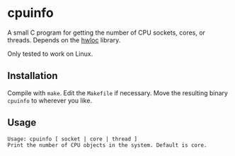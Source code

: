cpuinfo
=======

A small C program for getting the number of CPU sockets, cores, or threads.
Depends on the [hwloc](https://www.open-mpi.org/projects/hwloc/) library.

Only tested to work on Linux.


Installation
------------

Compile with `make`. Edit the `Makefile` if necessary.
Move the resulting binary `cpuinfo` to wherever you like.


Usage
-----

```
Usage: cpuinfo [ socket | core | thread ]
Print the number of CPU objects in the system. Default is core.
```

